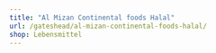 ```yaml
---
title: "Al Mizan Continental foods Halal"
url: /gateshead/al-mizan-continental-foods-halal/
shop: Lebensmittel
---
```

